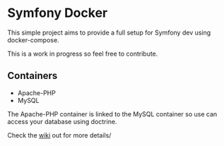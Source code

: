# Symfony Docker

This simple project aims to provide a full setup for Symfony dev using docker-compose.

This is a work in progress so feel free to contribute.

## Containers
* Apache-PHP
* MySQL

The Apache-PHP container is linked to the MySQL container so use can access your database using doctrine.

Check the [wiki](https://github.com/Heyfara/sf-docker/wiki) out for more details/
